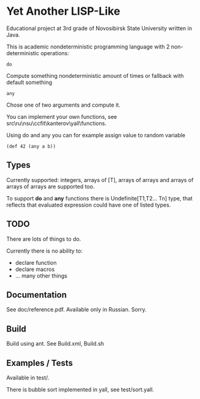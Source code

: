 # Yet Another LISP-Like

Educational project at 3rd grade of Novosibirsk State University written in Java.

This is academic nondeterministic programming language with 2 non-deterministic operations:

	do

Compute something nondeterministic amount of times or fallback with default something

	any

Chose one of two arguments and compute it. 

You can implement your own functions, see src\ru\nsu\ccfit\kanterov\yall\functions.

Using do and any you can for example assign value to random variable

	(def 42 (any a b))

## Types

Currently supported: integers, arrays of [T], arrays of arrays and arrays of arrays of arrays are supported too. 

To support **do** and **any** functions there is Undefinite[T1,T2... Tn] type, that reflects that evaluated expression could have one of listed types.

## TODO

There are lots of things to do.

Currently there is no ability to:

- declare function
- declare macros
- ... many other things

## Documentation

See doc/reference.pdf. Available only in Russian. Sorry.

## Build

Build using ant. See Build.xml, Build.sh

## Examples / Tests

Available in test/. 

There is bubble sort implemented in yall, see test/sort.yall.
